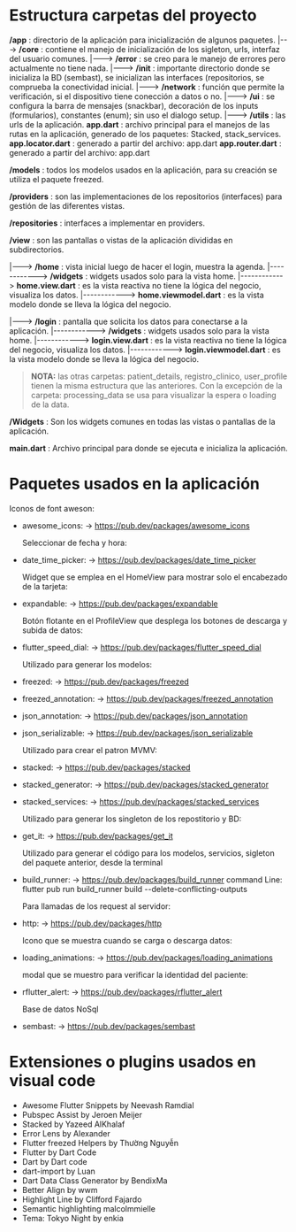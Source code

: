 # Estructura carpetas del proyecto

**/app** : directorio de la aplicación para inicialización de algunos paquetes.
|---> **/core** : contiene el manejo de inicialización de los sigleton, urls, interfaz del usuario comunes.
|---> **/error** : se creo para le manejo de errores pero actualmente no tiene nada.
|---> **/init** : importante directorio donde se inicializa la BD (sembast), se inicializan las interfaces (repositorios, se comprueba la conectividad inicial.
|---> **/network** : función que permite la verificación, si el dispositivo tiene conección a datos o no.
|---> **/ui** : se configura la barra de mensajes (snackbar), decoración de los inputs (formularios), constantes (enum); sin uso el dialogo setup.
|---> **/utils** : las urls de la aplicación.
  **app.dart** : archivo principal para el manejos de las rutas en la aplicación, generado de los paquetes: Stacked, stack_services.  
  **app.locator.dart** : generado a partir del archivo: app.dart
  **app.router.dart** : generado a partir del archivo: app.dart
  
**/models** : todos los modelos usados en la aplicación, para su creación se utiliza el paquete freezed.

**/providers** : son las implementaciones de los repositorios (interfaces) para gestión de las diferentes vistas.

**/repositories** : interfaces a implementar en providers.

**/view** : son las pantallas o vistas de la aplicación divididas en subdirectorios.

|---> **/home** :  vista inicial luego de hacer el login, muestra la agenda.
|------------> **/widgets** : widgets usados solo para la vista home.
|------------> **home.view.dart** : es la vista reactiva no tiene la lógica del negocio, visualiza los datos.
|------------> **home.viewmodel.dart** :  es la vista modelo donde se lleva la lógica del negocio.

|---> **/login** : pantalla que solicita los datos para conectarse a la aplicación.
|------------> **/widgets** : widgets usados solo para la vista home.
|------------> **login.view.dart** : es la vista reactiva no tiene la lógica del negocio, visualiza los datos.
|------------> **login.viewmodel.dart** :  es la vista modelo donde se lleva la lógica del negocio.

> **NOTA:** las otras carpetas: patient_details, registro_clinico, user_profile tienen la misma estructura que las anteriores. Con la excepción de la carpeta: processing_data se usa para visualizar la espera o loading de la data.

**/Widgets** : Son los widgets comunes en todas las vistas o pantallas de la aplicación.

**main.dart** : Archivo principal para donde se ejecuta e inicializa la aplicación.

# Paquetes usados en la aplicación

  Iconos de font aweson:

- awesome_icons: -> <https://pub.dev/packages/awesome_icons>
  
  Seleccionar de fecha y hora:
- date_time_picker: -> <https://pub.dev/packages/date_time_picker>

  Widget que se emplea en el HomeView para mostrar solo el encabezado de la tarjeta:
- expandable: -> <https://pub.dev/packages/expandable>

  Botón flotante en el ProfileView que desplega los botones de descarga y subida de datos:
- flutter_speed_dial: -> <https://pub.dev/packages/flutter_speed_dial>
  
  Utilizado para generar los modelos:
- freezed: -> <https://pub.dev/packages/freezed>
- freezed_annotation: -> <https://pub.dev/packages/freezed_annotation>
- json_annotation: -> <https://pub.dev/packages/json_annotation>
- json_serializable: -> <https://pub.dev/packages/json_serializable>

  Utilizado para crear el patron MVMV:
- stacked: -> <https://pub.dev/packages/stacked>
- stacked_generator: -> <https://pub.dev/packages/stacked_generator>
- stacked_services: -> <https://pub.dev/packages/stacked_services>

  Utilizado para generar los singleton de los repostitorio y BD:
- get_it: -> <https://pub.dev/packages/get_it>

  Utilizado para generar el código para los modelos, servicios, sigleton del paquete anterior, desde la terminal
- build_runner: -> <https://pub.dev/packages/build_runner>
  command Line: flutter pub run build_runner build --delete-conflicting-outputs

  Para llamadas de los request al servidor:
- http: -> <https://pub.dev/packages/http>
  
  Icono que se muestra cuando se carga o descarga datos:
- loading_animations: -> <https://pub.dev/packages/loading_animations>
  
  modal que se muestro para verificar la identidad del paciente:
- rflutter_alert: -> <https://pub.dev/packages/rflutter_alert>
  
  Base de datos NoSql
- sembast: -> <https://pub.dev/packages/sembast>

# Extensiones o plugins usados en visual code

- Awesome Flutter Snippets by Neevash Ramdial
- Pubspec Assist by Jeroen Meijer
- Stacked by Yazeed AlKhalaf
- Error Lens by Alexander
- Flutter freezed Helpers by Thường Nguyễn
- Flutter by Dart Code
- Dart by Dart code
- dart-import by Luan
- Dart Data Class Generator by BendixMa
- Better Align by wwm
- Highlight Line by Clifford Fajardo
- Semantic highlighting malcolmmielle
- Tema: Tokyo Night by enkia
